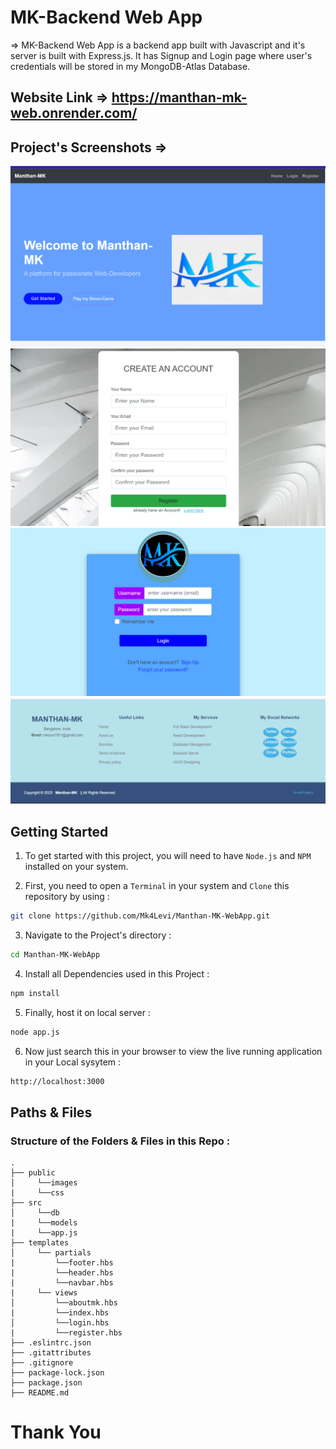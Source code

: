 # MK-Backend Web App

=> MK-Backend Web App is a backend app built with Javascript and it's server is built with Express.js. It has Signup and Login page where user's credentials will be stored in my MongoDB-Atlas Database.

## Website Link => https://manthan-mk-web.onrender.com/

## Project's Screenshots =>

![image](./public/images/ss1.png)
![image](./public/images/ss2.png)
![image](./public/images/ss3.png)
![image](./public/images/ss4.png)

<h2>Getting Started</h2>

1. To get started with this project, you will need to have `Node.js` and `NPM` installed on your system.

2. First, you need to open a `Terminal` in your system and `Clone` this repository by using :

```bash
git clone https://github.com/Mk4Levi/Manthan-MK-WebApp.git
```

3. Navigate to the Project's directory :

```bash
cd Manthan-MK-WebApp
```

4. Install all Dependencies used in this Project :

```bash
npm install
```

5. Finally, host it on local server :

```bash
node app.js
```

6. Now just search this in your browser to view the live running application in your Local sysytem :

```bash
http://localhost:3000
```

<h2>Paths & Files</h2>

### Structure of the Folders & Files in this Repo :

```text
.
├── public
│     └──images
|     └──css
├── src
│     └──db
|     └──models
|     └──app.js
├── templates
│     └── partials
|         └──footer.hbs
|         └──header.hbs
|         └──navbar.hbs
|     └── views
│         └──aboutmk.hbs
|         └──index.hbs
│         └──login.hbs
|         └──register.hbs
├── .eslintrc.json
├── .gitattributes
├── .gitignore
├── package-lock.json
├── package.json
├── README.md
```

# Thank You
